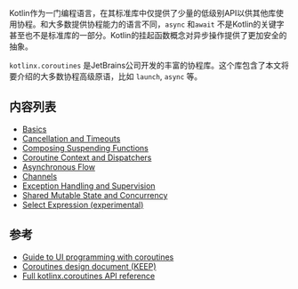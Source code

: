 Kotlin作为一门编程语言，在其标准库中仅提供了少量的低级别API以供其他库使用协程。和大多数提供协程能力的语言不同，`async` 和`await` 不是Kotlin的关键字甚至也不是标准库的一部分。Kotlin的挂起函数概念对异步操作提供了更加安全的抽象。

`kotlinx.coroutines` 是JetBrains公司开发的丰富的协程库。这个库包含了本文将要介绍的大多数协程高级原语，比如 `launch`, `async` 等。

## 内容列表

- [Basics](https://kotlinlang.org/docs/reference/coroutines/basics.html)
- [Cancellation and Timeouts](https://kotlinlang.org/docs/reference/coroutines/cancellation-and-timeouts.html)
- [Composing Suspending Functions](https://kotlinlang.org/docs/reference/coroutines/composing-suspending-functions.html)
- [Coroutine Context and Dispatchers](https://kotlinlang.org/docs/reference/coroutines/coroutine-context-and-dispatchers.html)
- [Asynchronous Flow](https://kotlinlang.org/docs/reference/coroutines/flow.html)
- [Channels](https://kotlinlang.org/docs/reference/coroutines/channels.html)
- [Exception Handling and Supervision](https://kotlinlang.org/docs/reference/coroutines/exception-handling.html)
- [Shared Mutable State and Concurrency](https://kotlinlang.org/docs/reference/coroutines/shared-mutable-state-and-concurrency.html)
- [Select Expression (experimental)](https://kotlinlang.org/docs/reference/coroutines/select-expression.html)

## 参考

- [Guide to UI programming with coroutines](https://github.com/kotlin/kotlinx.coroutines/blob/master/ui/coroutines-guide-ui.md)
- [Coroutines design document (KEEP)](https://github.com/Kotlin/kotlin-coroutines/blob/master/kotlin-coroutines-informal.md)
- [Full kotlinx.coroutines API reference](https://kotlin.github.io/kotlinx.coroutines)